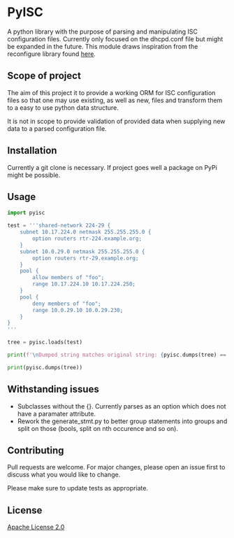 # PyISC

A python library with the purpose of parsing and manipulating ISC configuration files. Currently only focused on the dhcpd.conf file but might be expanded in the future.
This module draws inspiration from the reconfigure library found [here](https://github.com/Eugeny/reconfigure).

## Scope of project

The aim of this project it to provide a working ORM for ISC configuration files so that one may use existing, as well as new, files and transform them to a easy to use python data structure.

It is not in scope to provide validation of provided data when supplying new data to a parsed configuration file.

## Installation

Currently a git clone is necessary. If project goes well a package on PyPi might be possible.

## Usage

```python
import pyisc

test = '''shared-network 224-29 {
    subnet 10.17.224.0 netmask 255.255.255.0 {
        option routers rtr-224.example.org;
    }
    subnet 10.0.29.0 netmask 255.255.255.0 {
        option routers rtr-29.example.org;
    }
    pool {
        allow members of "foo";
        range 10.17.224.10 10.17.224.250;
    }
    pool {
        deny members of "foo";
        range 10.0.29.10 10.0.29.230;
    }
}
'''

tree = pyisc.loads(test)

print(f'\nDumped string matches original string: {pyisc.dumps(tree) == test}\n')

print(pyisc.dumps(tree))
```

## Withstanding issues

* Subclasses without the {}. Currently parses as an option which does not have a paramater attribute.
* Rework the generate_stmt.py to better group statements into groups and split on those (bools, split on nth occurence and so on).

## Contributing

Pull requests are welcome. For major changes, please open an issue first to discuss what you would like to change.

Please make sure to update tests as appropriate.

## License

[Apache License 2.0](https://choosealicense.com/licenses/apache-2.0/)